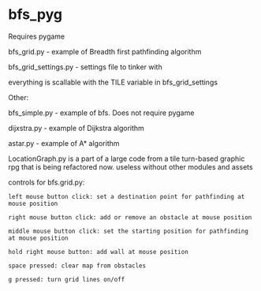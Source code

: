# bfs_pyg


Requires pygame

bfs_grid.py - example of Breadth first pathfinding algorithm

bfs_grid_settings.py - settings file to tinker with

everything is scallable with the TILE variable in bfs_grid_settings


Other:

bfs_simple.py - example of bfs. Does not require pygame

dijxstra.py - example of Dijkstra algorithm

astar.py - example of A* algorithm

LocationGraph.py is a part of a large code from a tile turn-based graphic rpg that is being refactored now. useless without other modules and assets




controls for bfs.grid.py:

    left mouse button click: set a destination point for pathfinding at mouse position

    right mouse button click: add or remove an obstacle at mouse position

    middle mouse button click: set the starting position for pathfinding at mouse position

    hold right mouse button: add wall at mouse position

    space pressed: clear map from obstacles

    g pressed: turn grid lines on/off
